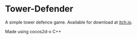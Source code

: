 # Tower-Defender

A simple tower defence game. Available for download at [itch.io](https://cloudyun.itch.io/tower-defender).

Made using cocos2d-x C++
